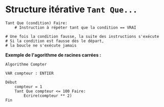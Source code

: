 # Structure itérative `Tant Que...`

```
Tant Que (condition) Faire:
    # Instruction à répéter tant que la condition == VRAI

# Une fois la condition fausse, la suite des instructions s'exécute
# Si la condition est fausse dès le départ,
# la boucle ne s'exécute jamais
```

**Exemple de l'agorithme de racines carrées :**

```
Algorithme Compter

VAR compteur : ENTIER

Début
    compteur = 1
    Tant Que compteur <= 100 Faire:
        Ecrire(compteur ** 2)
Fin
```